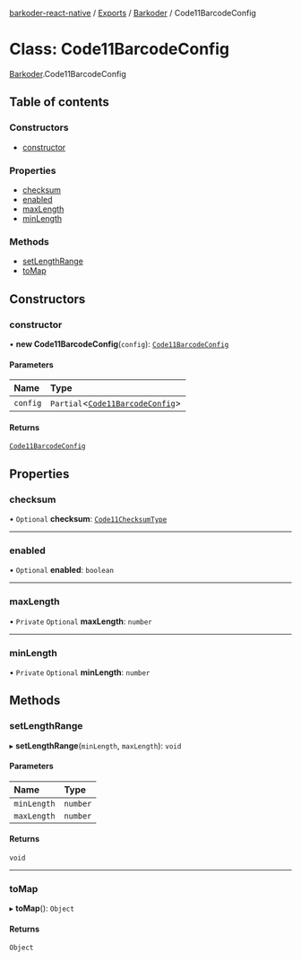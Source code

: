 [barkoder-react-native](../README.md) / [Exports](../modules.md) / [Barkoder](../modules/Barkoder.md) / Code11BarcodeConfig

# Class: Code11BarcodeConfig

[Barkoder](../modules/Barkoder.md).Code11BarcodeConfig

## Table of contents

### Constructors

- [constructor](Barkoder.Code11BarcodeConfig.md#constructor)

### Properties

- [checksum](Barkoder.Code11BarcodeConfig.md#checksum)
- [enabled](Barkoder.Code11BarcodeConfig.md#enabled)
- [maxLength](Barkoder.Code11BarcodeConfig.md#maxlength)
- [minLength](Barkoder.Code11BarcodeConfig.md#minlength)

### Methods

- [setLengthRange](Barkoder.Code11BarcodeConfig.md#setlengthrange)
- [toMap](Barkoder.Code11BarcodeConfig.md#tomap)

## Constructors

### constructor

• **new Code11BarcodeConfig**(`config`): [`Code11BarcodeConfig`](Barkoder.Code11BarcodeConfig.md)

#### Parameters

| Name | Type |
| :------ | :------ |
| `config` | `Partial`\<[`Code11BarcodeConfig`](Barkoder.Code11BarcodeConfig.md)\> |

#### Returns

[`Code11BarcodeConfig`](Barkoder.Code11BarcodeConfig.md)

## Properties

### checksum

• `Optional` **checksum**: [`Code11ChecksumType`](../enums/Barkoder.Code11ChecksumType.md)

___

### enabled

• `Optional` **enabled**: `boolean`

___

### maxLength

• `Private` `Optional` **maxLength**: `number`

___

### minLength

• `Private` `Optional` **minLength**: `number`

## Methods

### setLengthRange

▸ **setLengthRange**(`minLength`, `maxLength`): `void`

#### Parameters

| Name | Type |
| :------ | :------ |
| `minLength` | `number` |
| `maxLength` | `number` |

#### Returns

`void`

___

### toMap

▸ **toMap**(): `Object`

#### Returns

`Object`
